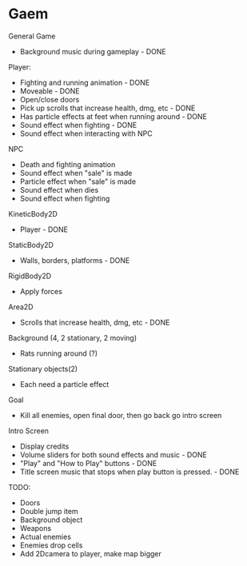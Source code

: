 # Gaem
General Game 
- Background music during gameplay - DONE

Player:
- Fighting and running animation - DONE
- Moveable - DONE
- Open/close doors
- Pick up scrolls that increase health, dmg, etc - DONE
- Has particle effects at feet when running around - DONE
- Sound effect when fighting - DONE
- Sound effect when interacting with NPC

NPC
- Death and fighting animation
- Sound effect when "sale" is made
- Particle effect when "sale" is made
- Sound effect when dies
- Sound effect when fighting

KineticBody2D
- Player - DONE

StaticBody2D
- Walls, borders, platforms - DONE

RigidBody2D
- Apply forces

Area2D
- Scrolls that increase health, dmg, etc - DONE

Background (4, 2 stationary, 2 moving)
- Rats running around (?)

Stationary objects(2)
- Each need a particle effect

Goal
-	Kill all enemies, open final door, then go back go intro screen

Intro Screen
- Display credits 
- Volume sliders for both sound effects and music - DONE
- "Play" and "How to Play" buttons - DONE
- Title screen music that stops when play button is pressed. - DONE

 
TODO: 
- Doors
- Double jump item
- Background object
- Weapons
- Actual enemies
- Enemies drop cells
- Add 2Dcamera to player, make map bigger